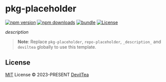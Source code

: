 # pkg-placeholder

[![npm version][npm-version-src]][npm-version-href]
[![npm downloads][npm-downloads-src]][npm-downloads-href]
[![bundle][bundle-src]][bundle-href]
[![License][license-src]][license-href]

_description_

> **Note**:
> Replace `pkg-placeholder`, `repo-placeholder`, `_description_` and `deviltea` globally to use this template.

## License

[MIT](./LICENSE) License © 2023-PRESENT [DevilTea](https://github.com/DevilTea)


<!-- Badges -->

[npm-version-src]: https://img.shields.io/npm/v/pkg-placeholder?style=flat&colorA=080f12&colorB=1fa669
[npm-version-href]: https://npmjs.com/package/pkg-placeholder
[npm-downloads-src]: https://img.shields.io/npm/dm/pkg-placeholder?style=flat&colorA=080f12&colorB=1fa669
[npm-downloads-href]: https://npmjs.com/package/pkg-placeholder
[bundle-src]: https://img.shields.io/bundlephobia/minzip/pkg-placeholder?style=flat&colorA=080f12&colorB=1fa669&label=minzip
[bundle-href]: https://bundlephobia.com/result?p=pkg-placeholder
[license-src]: https://img.shields.io/github/license/DevilTea/repo-placeholder.svg?style=flat&colorA=080f12&colorB=1fa669
[license-href]: https://github.com/DevilTea/repo-placeholder/blob/main/LICENSE
